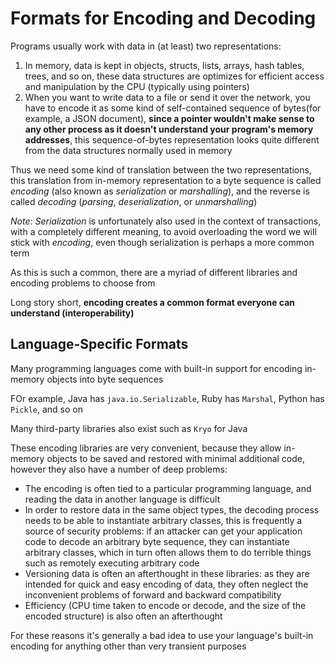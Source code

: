 # Formats for Encoding and Decoding
Programs usually work with data in (at least) two representations: 
1. In memory, data is kept in objects, structs, lists, arrays, hash tables, trees, and so on, these data structures are optimizes for efficient access and manipulation by the CPU (typically using pointers)
2. When you want to write data to a file or send it over the network, you have to encode it as some kind of self-contained sequence of bytes(for example, a JSON document), **since a pointer wouldn't make sense to any other process as it doesn't understand your program's memory addresses**, this sequence-of-bytes representation looks quite different from the data structures normally used in memory

Thus we need some kind of translation between the two representations, this translation from in-memory representation to a byte sequence is called *encoding* (also known as *serialization* or *marshalling*), and the reverse is called *decoding* (*parsing*, *deserialization*, or *unmarshalling*)

*Note*: *Serialization* is unfortunately also used in the context of transactions, with a completely different meaning, to avoid overloading the word we will stick with *encoding*, even though serialization is perhaps a more common term

As this is such a common, there are a myriad of different libraries and encoding problems to choose from

Long story short, **encoding creates a common format everyone can understand (interoperability)**

## Language-Specific Formats
Many programming languages come with built-in support for encoding in-memory objects into byte sequences

FOr example, Java has `java.io.Serializable`, Ruby has `Marshal`, Python has `Pickle`, and so on

Many third-party libraries also exist such as `Kryo` for Java

These encoding libraries are very convenient, because they allow in-memory objects to be saved and restored with minimal additional code, however they also have a number of deep problems:
- The encoding is often tied to a particular programming language, and reading the data in another language is difficult
- In order to restore data in the same object types, the decoding process needs to be able to instantiate arbitrary classes, this is frequently a source of security problems: if an attacker can get your application code to decode an arbitrary byte sequence, they can instantiate arbitrary classes, which in turn often allows them to do terrible things such as remotely executing arbitrary code
- Versioning data is often an afterthought in these libraries: as they are intended for quick and easy encoding of data, they often neglect the inconvenient problems of forward and backward compatibility
- Efficiency (CPU time taken to encode or decode, and the size of the encoded structure) is also often an afterthought

For these reasons it's generally a bad idea to use your language's built-in encoding for anything other than very transient purposes